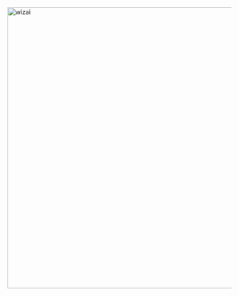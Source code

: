 <img width="632" alt="wizai" src="https://github.com/user-attachments/assets/1291d036-1361-49fc-a5c0-71dd8257cc64">

